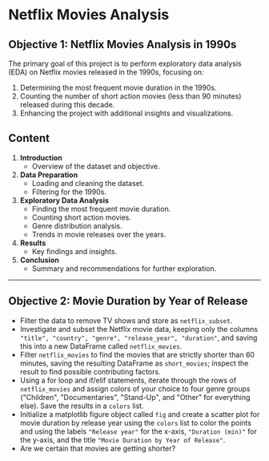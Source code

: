 # **Netflix Movies Analysis**

## **Objective 1: Netflix Movies Analysis in 1990s**
The primary goal of this project is to perform exploratory data analysis (EDA) on Netflix movies released in the 1990s, focusing on:
1. Determining the most frequent movie duration in the 1990s.
2. Counting the number of short action movies (less than 90 minutes) released during this decade.
3. Enhancing the project with additional insights and visualizations.

## **Content**
1. **Introduction**
   - Overview of the dataset and objective.
2. **Data Preparation**
   - Loading and cleaning the dataset.
   - Filtering for the 1990s.
3. **Exploratory Data Analysis**
   - Finding the most frequent movie duration.
   - Counting short action movies.
   - Genre distribution analysis.
   - Trends in movie releases over the years.
4. **Results**
   - Key findings and insights.
5. **Conclusion**
   - Summary and recommendations for further exploration.
  
---

## **Objective 2: Movie Duration by Year of Release**
- Filter the data to remove TV shows and store as `netflix_subset`.
- Investigate and subset the Netflix movie data, keeping only the columns `"title", "country", "genre", "release_year", "duration"`, and saving this into a new DataFrame called `netflix_movies`.
- Filter `netflix_movies` to find the movies that are strictly shorter than 60 minutes, saving the resulting DataFrame as `short_movies`; inspect the result to find possible contributing factors.
- Using a for loop and if/elif statements, iterate through the rows of `netflix_movies` and assign colors of your choice to four genre groups ("Children", "Documentaries", "Stand-Up", and "Other" for everything else). Save the results in a `colors` list.
- Initialize a matplotlib figure object called `fig` and create a scatter plot for movie duration by release year using the `colors` list to color the points and using the labels `"Release year"` for the x-axis, `"Duration (min)"` for the y-axis, and the title `"Movie Duration by Year of Release"`.
- Are we certain that movies are getting shorter?


